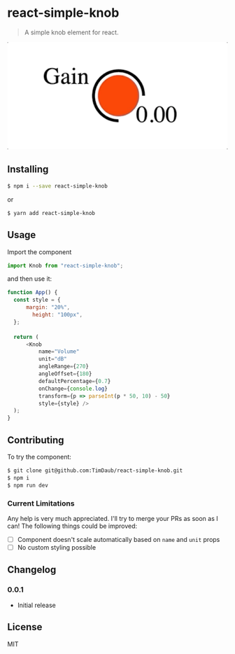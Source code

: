 # react-simple-knob

> A simple knob element for react.

<a href="https://github.com/TimDaub/react-simple-knob"><img width="600"
src="https://github.com/TimDaub/react-simple-knob/raw/master/assets/example.gif" alt="react-simple-knob screenshot" /></a>


## Installing

```bash
$ npm i --save react-simple-knob
```

or

```bash
$ yarn add react-simple-knob
```

## Usage

Import the component

```js
import Knob from "react-simple-knob";
```

and then use it:

```js
function App() {
  const style = {
	  margin: "20%",
		height: "100px",
  };

  return (
	  <Knob
		  name="Volume"
		  unit="dB"
		  angleRange={270}
		  angleOffset={180}
		  defaultPercentage={0.7}
		  onChange={console.log}
		  transform={p => parseInt(p * 50, 10) - 50}
		  style={style} />
  );
}
```
## Contributing

To try the component:

```bash
$ git clone git@github.com:TimDaub/react-simple-knob.git
$ npm i
$ npm run dev
```

### Current Limitations

Any help is very much appreciated. I'll try to merge your PRs as soon as I can!
The following things could be improved:

- [ ] Component doesn't scale automatically based on `name` and `unit` props
- [ ] No custom styling possible

## Changelog

### 0.0.1

- Initial release

## License

MIT
